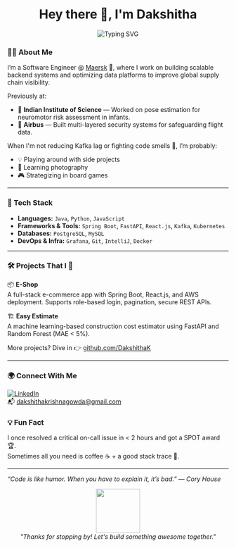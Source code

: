 <h1 align="center">Hey there 👋, I'm Dakshitha</h1>
<p align="center">
  <img src="https://readme-typing-svg.herokuapp.com?font=Fira+Code&duration=3000&pause=500&center=true&vCenter=true&width=435&lines=Software+Engineer+%F0%9F%92%BB;Backend+Ninja+%E2%9C%A8;Spring+Boot+%7C+Kafka+%7C+React+Explorer;Always+learning+%F0%9F%9A%80" alt="Typing SVG" />



### 🧑‍💻 About Me

I’m a Software Engineer @ [Maersk]() 🌊, where I work on building scalable backend systems and optimizing data platforms to improve global supply chain visibility.

Previously at:
- 🔬 **Indian Institute of Science** — Worked on pose estimation for neuromotor risk assessment in infants.
- 🛫 **Airbus** — Built multi-layered security systems for safeguarding flight data.

When I'm not reducing Kafka lag or fighting code smells 🧹, I’m probably:
- 💡 Playing around with side projects
- 📸 Learning photography
- 🎮 Strategizing in board games

---

### 🚀 Tech Stack

- **Languages:** `Java`, `Python`, `JavaScript`
- **Frameworks & Tools:** `Spring Boot`, `FastAPI`, `React.js`, `Kafka`, `Kubernetes`
- **Databases:** `PostgreSQL`, `MySQL`
- **DevOps & Infra:** `Grafana`, `Git`, `IntelliJ`, `Docker`

---

### 🛠️ Projects That I 💙

📦 **E-Shop**  
A full-stack e-commerce app with Spring Boot, React.js, and AWS deployment. Supports role-based login, pagination, secure REST APIs.

🏗️ **Easy Estimate**  
A machine learning-based construction cost estimator using FastAPI and Random Forest (MAE < 5%).

More projects? Dive in 👉 [github.com/DakshithaK](https://github.com/DakshithaK)

---

### 🌍 Connect With Me

[![LinkedIn](https://img.shields.io/badge/LinkedIn-blue?style=for-the-badge&logo=linkedin&logoColor=white)](https://www.linkedin.com/in/dakshitha-k)  
📬 dakshithakrishnagowda@gmail.com


<!--### 📈 GitHub Stats

<p align="center">
  <img src="https://github-readme-stats.vercel.app/api?username=DakshithaK&show_icons=true&theme=radical" alt="Dakshitha's GitHub stats" />
</p>

<p align="center">
  <img src="https://github-readme-streak-stats.herokuapp.com?user=DakshithaK&theme=radical&date_format=M%20j%5B%2C%20Y%5D" alt="GitHub Streak" />
</p>

-->

### 💡 Fun Fact

I once resolved a critical on-call issue in < 2 hours and got a SPOT award 🏆.  
Sometimes all you need is coffee ☕ + a good stack trace 🧠.

---

_“Code is like humor. When you have to explain it, it’s bad.” — Cory House_
<p align="center"> <img src="https://media.giphy.com/media/26ufdipQqU2lhNA4g/giphy.gif" width="100px" /><br/> <em>"Thanks for stopping by! Let's build something awesome together."</em> </p>
